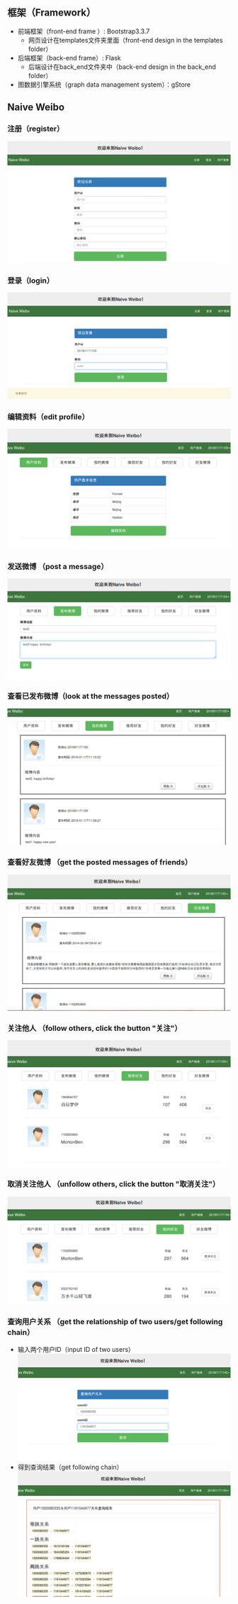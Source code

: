 ## 框架（Framework）

+ 前端框架（front-end frame ）: Bootstrap3.3.7
   +  网页设计在templates文件夹里面（front-end design in the templates folder）
+ 后端框架（back-end frame）:  Flask
   +  后端设计在back_end文件夹中（back-end design in the back_end folder）
+ 图数据引擎系统（graph data management system）：gStore


## Naive Weibo
### 注册（register）
![register](images/register1.png )
### 登录（login）
![login](images/login2.png )
### 编辑资料（edit profile）
![edit the profile](images/info3.png)
### 发送微博 （post a message）
![post](images/fbweibo2.png )
### 查看已发布微博（look at the messages posted）
![look at messages](images/fbweibo4.png )
### 查看好友微博 （get the posted messages of friends）
![friends' messages](images/friendsweibo1.png )
### 关注他人 （follow others, click the button "关注"）
![follow others](images/follow.png)
### 取消关注他人 （unfollow others, click the button "取消关注"）
![unfollow others](images/unfollow.png )
### 查询用户关系 （get the relationship of two users/get following chain）
+ 输入两个用户ID（input ID of two users）
![input two users](images/query1.png )
+ 得到查询结果（get following chain）
![get following chain](images/query2.png )


